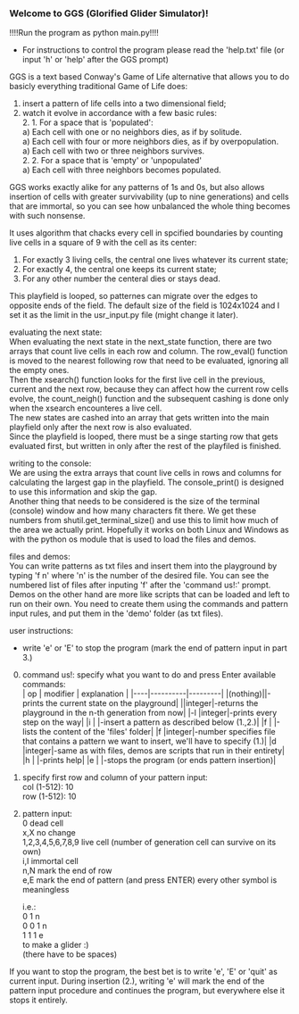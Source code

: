 ### Welcome to GGS (Glorified Glider Simulator)!

!!!!Run the program as python main.py!!!!

   * For instructions to control the program please read the 'help.txt' file (or
input 'h' or 'help' after the GGS prompt)

GGS is a text based Conway's Game of Life alternative that allows you to do basicly everything traditional Game of Life does:   
1. insert a pattern of life cells into a two dimensional field;
2. watch it evolve in accordance with a few basic rules:   
    2. 1. For a space that is 'populated':  
	     a) Each cell with one or no neighbors dies, as if by solitude.   
		 a) Each cell with four or more neighbors dies, as if by overpopulation.   
		 a) Each cell with two or three neighbors survives.   
	2. 2. For a space that is 'empty' or 'unpopulated'   
		 a) Each cell with three neighbors becomes populated.   

GGS works exactly alike for any patterns of 1s and 0s, but also allows
insertion of cells with greater survivability (up to nine generations) and cells that are immortal, so you can see how unbalanced the whole thing becomes with such nonsense.   

It uses algorithm that chacks every cell in spcified boundaries by counting live cells in a square of 9 with the cell as its center:   
1. For exactly 3 living cells, the central one lives whatever its current state;
2. For exactly 4, the central one keeps its current state;
3. For any other number the centeral dies or stays dead.

This playfield is looped, so patternes can migrate over the edges to opposite
ends of the field. The default size of the field is 1024x1024 and I set it as
the limit in the usr_input.py file (might change it later).   

evaluating the next state:   
	When evaluating the next state in the next_state function, there are two
arrays that count live cells in each row and column. The row_eval() function
is moved to the nearest following row that need to be evaluated, ignoring all
the empty ones.   
	 Then the xsearch() function looks for the first live cell in
the previous, current and the next row, because they can affect how the
current row cells evolve, the count_neigh() function and the subsequent
cashing is done only when the xsearch encounteres a live cell.   
	The new states are cashed into an array that gets written into the main
playfield only after the next row is also evaluated.   
	Since the playfield is looped, there must be a singe starting row that gets
evaluated first, but written in only after the rest of the playfiled is
finished.   

writing to the console:   
	We are using the extra arrays that count live cells in rows and
columns for calculating the largest gap in the playfield. The
console_print() is designed to use this information and skip the gap.   
	Another thing that needs to be considered is the size of the terminal
(console) window and how many characters fit there. We get these numbers from
shutil.get_terminal_size() and use this to limit how much of the area we
actually print. Hopefully it works on both Linux and Windows as with the
python os module that is used to load the files and demos.   

files and demos:   
	You can write patterns as txt files and insert them into the
playground by typing 'f n' where 'n' is the number of the desired file. You
can see the numbered list of files after inputing 'f' after the 'command us!:'
prompt.   
	Demos on the other hand are more like scripts that can be loaded and
left to run on their own. You need to create them using the commands and
pattern input rules, and put them in the 'demo' folder (as txt files).   

user instructions:
* write 'e' or 'E' to stop the program (mark the end of pattern input in part 3.)
0. command us!: specify what you want to do and press Enter
  available commands:   
    | op | modifier | explanation |
    |----|----------|---------|
	|(nothing)||-prints the current state on the playground|
	||integer|-returns the playground in the n-th generation from now|
	|-l |integer|-prints every step on the way|
	|i	|	|-insert a pattern as described below (1.,2.)|
	|f	|	|-lists the content of the 'files' folder|
	|f  |integer|-number specifies file that contains a pattern we want to insert, we'll have to specify (1.)|
	|d  |integer|-same as with files, demos are scripts that run in their entirety|
	|h	|	|-prints help|
	|e	|	|-stops the program (or ends pattern insertion)|


1. specify first row and column of your pattern input:   
  col (1-512): 10   
  row (1-512): 10   

2. pattern input:   
  0  			dead cell   
  x,X 			no change   
  1,2,3,4,5,6,7,8,9 	live cell (number of generation cell can survive on its own)   
  i,I			immortal cell   
  n,N			mark the end of row   
  e,E			mark the end of pattern (and press ENTER) every other symbol is meaningless   
  
	i.e.:   
    	0 1 n   
		0 0 1 n   
		1 1 1 e   
	to make a glider :)   
	(there have to be spaces)   

If you want to stop the program, the best bet is to write 'e', 'E' or 'quit' as current input.
During insertion (2.), writing 'e' will mark the end of the pattern input
procedure and continues the program, but everywhere else it stops it entirely.
